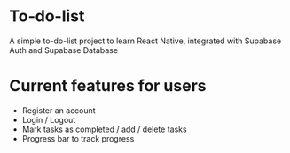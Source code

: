 # To-do-list
A simple to-do-list project to learn React Native, integrated with Supabase Auth and Supabase Database

# Current features for users
<ul>
  <li>Register an account</li>
  <li>Login / Logout</li>
  <li>Mark tasks as completed / add / delete tasks</li>
  <li>Progress bar to track progress</li>
</ul>
